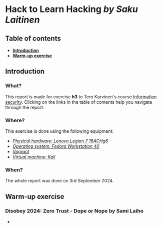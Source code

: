 # Hack to Learn Hacking _by Saku Laitinen_

## Table of contents

- **[Introduction](https://github.com/KebabGarva/basic-network-security/blob/main/h3.md#introduction)**
- **[Warm-up exercise](https://github.com/KebabGarva/basic-network-security/blob/main/h3.md#warm-up-exercise)**

## Introduction

### What?

This report is made for exercise **h3** to Tero Karvinen's course [Information security](https://terokarvinen.com/information-security/). Clicking on the links in the table of contents help you navigate through the report.

### Where?

This exercise is done using the following equipment:

- [*Physical hardware: Lenovo Legion 7 16ACHg6*](https://nanoreview.net/en/laptop/lenovo-legion-7-2021-amd?m=c.1_g.3_r.3_s.3)
- [*Operating system: Fedora Workstation 40*](https://fedoraproject.org/workstation/download)
- [*Vagrant*](https://developer.hashicorp.com/vagrant/tutorials/getting-started)
- [*Virtual machine: Kali*](https://app.vagrantup.com/debian/boxes/bookworm64)

### When?

The whole report was done on 3rd September 2024.

## Warm-up exercise

### Disobey 2024: Zero Trust - Dope or Nope by Sami Laiho

- 
